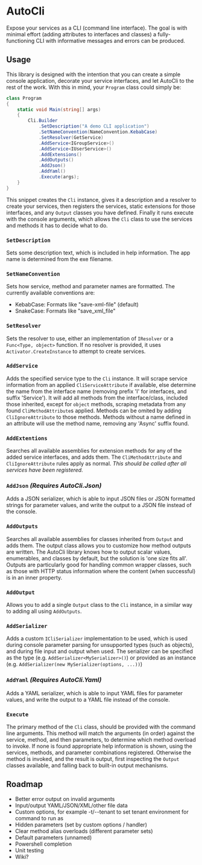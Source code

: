 # AutoCli

Expose your services as a CLI (command line interface). The goal is with minimal effort (adding
attributes to interfaces and classes) a fully-functioning CLI with informative messages and errors
can be produced.

## Usage

This library is designed with the intention that you can create a simple console application, decorate your service interfaces, and let AutoCli to the rest of the work. With this in mind, your `Program` class could simply be:

```C#
class Program
{
    static void Main(string[] args)
    {
        Cli.Builder
            .SetDescription("A demo CLI application")
            .SetNameConvention(NameConvention.KebabCase)
            .SetResolver(GetService)
            .AddService<IGroupService>()
            .AddService<IUserService>()
            .AddExtensions()
            .AddOutputs()
            .AddJson()
            .AddYaml()
            .Execute(args);
    }
}
```

This snippet creates the `Cli` instance, gives it a description and a resolver to create your services, then registers the services, static extensions for those interfaces, and any `Output` classes you have defined. Finally it runs execute with the console arguments, which allows the `Cli` class to use the services and methods it has to decide what to do.

### `SetDescription`

Sets some description text, which is included in help information. The app name is determined from the exe filename.

### `SetNameConvention`

Sets how service, method and parameter names are formatted. The currently available conventions are:

 - KebabCase: Formats like "save-xml-file" (default)
 - SnakeCase: Formats like "save_xml_file"

### `SetResolver`

Sets the resolver to use, either an implementation of `IResolver` or a `Func<Type, object>` function. If no resolver is provided, it uses `Activator.CreateInstance` to attempt to create services.

### `AddService`

Adds the specified service type to the `Cli` instance. It will scrape service information from an applied `CliServiceAttribute` if available, else determine the name from the interface name (removing prefix 'I' for interfaces, and suffix 'Service'). It will add all methods from the interface/class, included those inherited, except for `object` methods, scraping metadata from any found `CliMethodAttribute`s applied. Methods can be omited by adding `CliIgnoreAttribute` to those methods. Methods without a name defined in an attribute will use the method name, removing any 'Async' suffix found.

### `AddExtentions`

Searches all available assemblies for extension methods for any of the added service interfaces, and adds them. The `CliMethodAttribute` and `CliIgnoreAttribute` rules apply as normal. _This should be called after all services have been registered._

### `AddJson` _(Requires AutoCli.Json)_

Adds a JSON serializer, which is able to input JSON files or JSON formatted strings for parameter values, and write the output to a JSON file instead of the console.

### `AddOutputs`

Searches all available assemblies for classes inherited from `Output` and adds them. The output class allows you to customize how method outputs are written. The AutoCli library knows how to output scalar values, enumerables, and classes by default, but the solution is 'one size fits all'. Outputs are particularly good for handling common wrapper classes, such as those with HTTP status information where the content (when successful) is in an inner property.

### `AddOutput`

Allows you to add a single `Output` class to the `Cli` instance, in a similar way to adding all using `AddOutputs`.

### `AddSerializer`

Adds a custom `ICliSerializer` implementation to be used, which is used during console parameter parsing for unsupported types (such as objects), and during file input and output when used. The serializer can be specified as the type (e.g. `AddSerializer<MySerializer>()`) or provided as an instance (e.g. `AddSerializer(new MySerializer(options, ...))`)

### `AddYaml` _(Requires AutoCli.Yaml)_

Adds a YAML serializer, which is able to input YAML files for parameter values, and write the output to a YAML file instead of the console.

### `Execute`

The primary method of the `Cli` class, should be provided with the command line arguments. This method will match the arguments (in order) against the service, method, and then parameters, to determine which method overload to invoke. If none is found appropriate help information is shown, using the services, methods, and parameter combinations registered. Otherwise the method is invoked, and the result is output, first inspecting the `Output` classes available, and falling back to built-in output mechanisms.

## Roadmap

* Better error output on invalid arguments
* Input/output YAML/JSON/XML/other file data
* Custom options, for example -t/--tenant to set tenant environment for command to run as
* Hidden parameters (set by custom options / handler)
* Clear method alias overloads (different parameter sets)
* Default parameters (unnamed)
* Powershell completion
* Unit testing
* Wiki?
